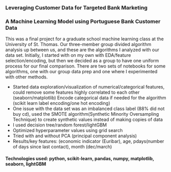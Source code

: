 ### Leveraging Customer Data for Targeted Bank Marketing  

### A Machine Learning Model using Portuguese Bank Customer Data

This was a final project for a graduate school machine learning class at the University of St. Thomas.  Our three-member group divided algorithm analysis up between us, and these are the algorithms I analyzed with our data set.  Initially, I started with on my own with EDA/feature selection/encoding, but then we decided as a group to have one uniform process for our final comparison.  There are two sets of notebooks for some algorithms, one with our group data prep and one where I experimented with other methods.

- Started data exploration/visualization of numerical/categorical features, could remove some features highly correlated to each other (seaborn/matplotlib)
Encode categorical data if needed for the algorithm (scikit learn label encoding/one hot encoding)
- One issue with the data set was an imbalanced class label (88% did not buy cd), used the SMOTE algorithm(Synthetic Minority Oversampling Technique) to create synthetic values instead of making copies of data
- I used decision tree/random forest/lightGBM
- Optimized hyperparameter values using grid search
- Tried with and without PCA (principal component analysis)
- Results/key features: (economic indicator (Euribar), age, pdays(number of days since last contact), month (dec/march)

#### Technologies used: python, scikit-learn, pandas, numpy, matplotlib, seaborn, lightGBM
